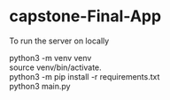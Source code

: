# capstone-Final-App

To run the server on locally

python3 -m venv venv <br/>
source venv/bin/activate. <br/>
python3 -m pip install -r requirements.txt <br/>
python3 main.py <br/>

